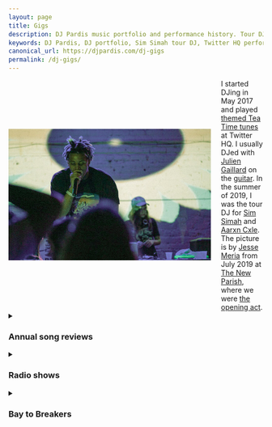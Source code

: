 ```yaml
---
layout: page
title: Gigs
description: DJ Pardis music portfolio and performance history. Tour DJ for Sim Simah and Aarxn Cxle, featured performances at Twitter HQ and The New Parish opening for artists like Cam'ron.
keywords: DJ Pardis, DJ portfolio, Sim Simah tour DJ, Twitter HQ performance, New Parish, originals, mixtapes, Bay Area DJ history, DJ performances
canonical_url: https://djpardis.com/dj-gigs
permalink: /dj-gigs/
---
```


<div class="hero-container" style="display: flex; align-items: center; gap: 20px; background: transparent;">
  <div style="flex: 0 0 auto;">
    <img src="/files/pics/pages/djing.jpg" alt="Sim Simah and Pardis Noorzad (aka DJ Pardis)" style="width: 400px; height: auto; max-width: 100%;">
  </div>
  <div style="background: transparent; flex: 1;">
    I started DJing in May 2017 and played <a href="https://vimeo.com/463652373" target="_blank">themed Tea Time tunes</a> at Twitter HQ. I usually DJed with <a href="https://www.linkedin.com/in/juliengaillard1/" target="_blank">Julien Gaillard</a> on the <a href="https://vimeo.com/463687716" target="_blank">guitar</a>. In the summer of 2019, I was the tour DJ for <a href="https://soundcloud.com/ohsimsimah" target="_blank">Sim Simah</a> and <a href="https://music.apple.com/us/artist/aarxn-cxle/1453179768" target="_blank">Aarxn Cxle</a>. The picture is by <a href="https://www.instagram.com/meria.agency/?hl=ne" target="_blank">Jesse Meria</a> from July 2019 at <a href="https://www.thenewparish.com/" target="_blank">The New Parish</a>, where we were <a href="https://www.teamllfent.com/news/2019/7/30/camron-with-special-guest-troyllf" target="_blank">the opening act</a>.
  </div>
</div>

<style>
.hero-container {
  display: flex;
  align-items: center;
  gap: 20px;
  background: transparent;
}

@media (max-width: 768px) {
  .hero-container {
    flex-direction: column !important;
    align-items: flex-start !important;
    text-align: left !important;
    gap: 15px !important;
  }
  
  .hero-container img {
    width: 100% !important;
    max-width: 400px !important;
  }
}
</style>

<details class="collapsible-section" markdown="1">
<summary><h3>Annual song reviews</h3></summary>

- [A 2024 mixtape: Just to be here on this train once again](https://djpardis.medium.com/a-2024-mixtape-606fa68d2dc2)  
  January 2025

- [A 2023 mixtape: It's a cruel summer with you](https://djpardis.medium.com/a-2023-mixtape-e4b3f7b19549)  
  December 2023

- [A 2022 mixtape: The world is yours](https://djpardis.medium.com/a-2022-mixtape-81b022fc2fc5)  
  November 2022

- [A 2021 mixtape: Everlasting game](https://djpardis.medium.com/a-2021-mixtape-23a2af79d369)  
  December 2021

- [A 2020 mixtape: As long as there is something to strive for](https://djpardis.medium.com/a-2020-mixtape-20ffe4701c91)  
  January 2021

- [A 2019 mixtape: Let me be your DJ](https://medium.com/@djpardis/a-2019-mixtape-6a910e8b4771)  
  January 2020

- [A 2018 mixtape: Let me be your Chase B](https://medium.com/@djpardis/a-2018-mixtape-fac340db5e11)  
  December 2018

</details>

<details class="collapsible-section" markdown="1">
<summary><h3>Radio shows</h3></summary>

- [1999 — Episode 66](https://bff.fm/broadcasts/13188) with [Johan Oskarsson](https://twitter.com/skr) at [1.21 gigawatts](https://bff.fm/shows/1-21-gigawatts)  
  February 2018

- [2018 — Episode 79](https://bff.fm/broadcasts/14056) with [Johan Oskarsson](https://twitter.com/skr) at [1.21 gigawatts](https://bff.fm/shows/1-21-gigawatts)  
  May 2018

</details>

<details class="collapsible-section" markdown="1">
<summary><h3>Bay to Breakers</h3></summary>

The poster below, designed by [Regy Augustin](https://www.linkedin.com/in/regynald/), is from Bay to Breakers in 2019.

![Bay to Breakers DJ Pardis Poster](/files/pics/pages/poster.jpg){: style="max-width: 500px; display: block; margin: 0 auto;"}

</details>
